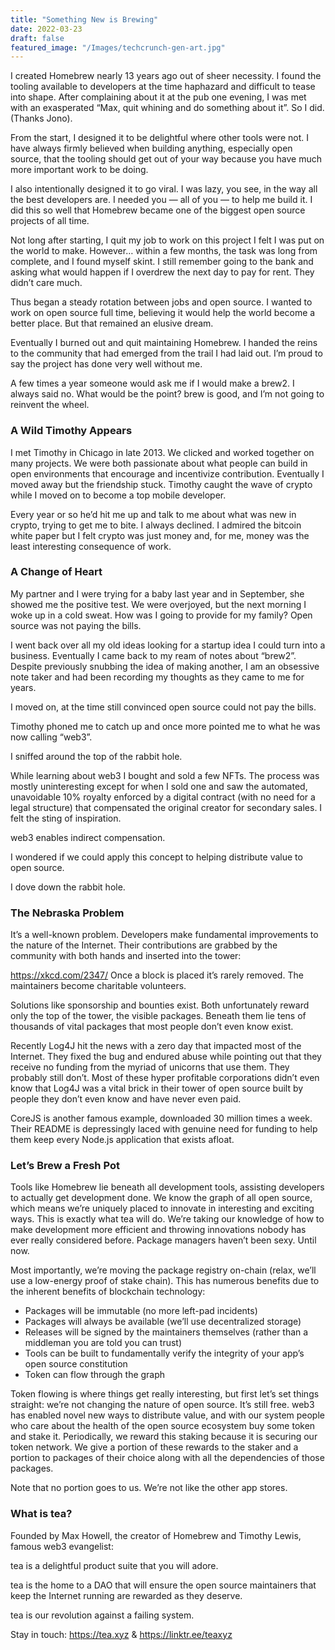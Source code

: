 ```yaml
---
title: "Something New is Brewing"
date: 2022-03-23
draft: false
featured_image: "/Images/techcrunch-gen-art.jpg"
---
```


I created Homebrew nearly 13 years ago out of sheer necessity. I found the tooling available to developers at the time haphazard and difficult to tease into shape. After complaining about it at the pub one evening, I was met with an exasperated “Max, quit whining and do something about it”. So I did. (Thanks Jono).

From the start, I designed it to be delightful where other tools were not. I have always firmly believed when building anything, especially open source, that the tooling should get out of your way because you have much more important work to be doing.

I also intentionally designed it to go viral. I was lazy, you see, in the way all the best developers are. I needed you — all of you — to help me build it. I did this so well that Homebrew became one of the biggest open source projects of all time.

Not long after starting, I quit my job to work on this project I felt I was put on the world to make. However… within a few months, the task was long from complete, and I found myself skint. I still remember going to the bank and asking what would happen if I overdrew the next day to pay for rent. They didn’t care much.

Thus began a steady rotation between jobs and open source. I wanted to work on open source full time, believing it would help the world become a better place. But that remained an elusive dream.

Eventually I burned out and quit maintaining Homebrew. I handed the reins to the community that had emerged from the trail I had laid out. I’m proud to say the project has done very well without me.

A few times a year someone would ask me if I would make a brew2. I always said no. What would be the point? brew is good, and I’m not going to reinvent the wheel.

### A Wild Timothy Appears
I met Timothy in Chicago in late 2013. We clicked and worked together on many projects. We were both passionate about what people can build in open environments that encourage and incentivize contribution. Eventually I moved away but the friendship stuck. Timothy caught the wave of crypto while I moved on to become a top mobile developer.

Every year or so he’d hit me up and talk to me about what was new in crypto, trying to get me to bite. I always declined. I admired the bitcoin white paper but I felt crypto was just money and, for me, money was the least interesting consequence of work.

### A Change of Heart
My partner and I were trying for a baby last year and in September, she showed me the positive test. We were overjoyed, but the next morning I woke up in a cold sweat. How was I going to provide for my family? Open source was not paying the bills.

I went back over all my old ideas looking for a startup idea I could turn into a business. Eventually I came back to my ream of notes about “brew2”. Despite previously snubbing the idea of making another, I am an obsessive note taker and had been recording my thoughts as they came to me for years.

I moved on, at the time still convinced open source could not pay the bills.

Timothy phoned me to catch up and once more pointed me to what he was now calling “web3”.

I sniffed around the top of the rabbit hole.

While learning about web3 I bought and sold a few NFTs. The process was mostly uninteresting except for when I sold one and saw the automated, unavoidable 10% royalty enforced by a digital contract (with no need for a legal structure) that compensated the original creator for secondary sales. I felt the sting of inspiration.

web3 enables indirect compensation.

I wondered if we could apply this concept to helping distribute value to open source.

I dove down the rabbit hole.

### The Nebraska Problem
It’s a well-known problem. Developers make fundamental improvements to the nature of the Internet. Their contributions are grabbed by the community with both hands and inserted into the tower:


https://xkcd.com/2347/
Once a block is placed it’s rarely removed. The maintainers become charitable volunteers.

Solutions like sponsorship and bounties exist. Both unfortunately reward only the top of the tower, the visible packages. Beneath them lie tens of thousands of vital packages that most people don’t even know exist.

Recently Log4J hit the news with a zero day that impacted most of the Internet. They fixed the bug and endured abuse while pointing out that they receive no funding from the myriad of unicorns that use them. They probably still don’t. Most of these hyper profitable corporations didn’t even know that Log4J was a vital brick in their tower of open source built by people they don’t even know and have never even paid.

CoreJS is another famous example, downloaded 30 million times a week. Their README is depressingly laced with genuine need for funding to help them keep every Node.js application that exists afloat.

### Let’s Brew a Fresh Pot
Tools like Homebrew lie beneath all development tools, assisting developers to actually get development done. We know the graph of all open source, which means we’re uniquely placed to innovate in interesting and exciting ways. This is exactly what tea will do. We’re taking our knowledge of how to make development more efficient and throwing innovations nobody has ever really considered before. Package managers haven’t been sexy. Until now.

Most importantly, we’re moving the package registry on-chain (relax, we’ll use a low-energy proof of stake chain). This has numerous benefits due to the inherent benefits of blockchain technology:

* Packages will be immutable (no more left-pad incidents)
* Packages will always be available (we’ll use decentralized storage)
* Releases will be signed by the maintainers themselves (rather than a middleman you are told you can trust)
* Tools can be built to fundamentally verify the integrity of your app’s open source constitution
* Token can flow through the graph

Token flowing is where things get really interesting, but first let’s set things straight: we’re not changing the nature of open source. It’s still free. web3 has enabled novel new ways to distribute value, and with our system people who care about the health of the open source ecosystem buy some token and stake it. Periodically, we reward this staking because it is securing our token network. We give a portion of these rewards to the staker and a portion to packages of their choice along with all the dependencies of those packages.

Note that no portion goes to us. We’re not like the other app stores.

### What is tea?
Founded by Max Howell, the creator of Homebrew and Timothy Lewis, famous web3 evangelist:

tea is a delightful product suite that you will adore.

tea is the home to a DAO that will ensure the open source maintainers that keep the Internet running are rewarded as they deserve.

tea is our revolution against a failing system.

Stay in touch: https://tea.xyz & https://linktr.ee/teaxyz
